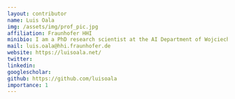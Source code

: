 ```yaml
---
layout: contributor
name: Luis Oala
img: /assets/img/prof_pic.jpg
affiliation: Fraunhofer HHI
minibio: I am a PhD research scientist at the AI Department of Wojciech Samek at Fraunhofer HHI. I work at the intersection of uncertainty quantification, robustness and interpretability to understand and detect failure modes of deep neural networks.
mail: luis.oala@hhi.fraunhofer.de
website: https://luisoala.net/
twitter: 
linkedin: 
googlescholar:
github: https://github.com/luisoala
importance: 1
---
```

